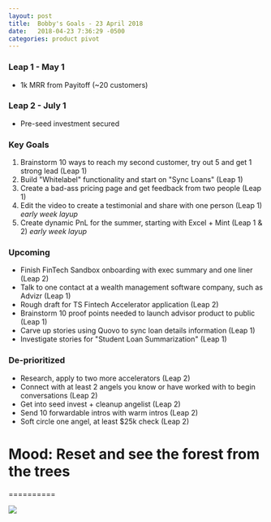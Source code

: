 ```yaml
---
layout: post
title:  Bobby's Goals - 23 April 2018
date:   2018-04-23 7:36:29 -0500
categories: product pivot
---
```


### Leap 1 - May 1

- 1k MRR from Payitoff (~20 customers)

### Leap 2 - July 1

- Pre-seed investment secured

### Key Goals

1. Brainstorm 10 ways to reach my second customer, try out 5 and get 1 strong lead (Leap 1)
1. Build "Whitelabel" functionality and start on "Sync Loans" (Leap 1)
1. Create a bad-ass pricing page and get feedback from two people (Leap 1)
1. Edit the video to create a testimonial and share with one person (Leap 1) _early week layup_
1. Create dynamic PnL for the summer, starting with Excel + Mint (Leap 1 & 2) _early week layup_

### Upcoming
- Finish FinTech Sandbox onboarding with exec summary and one liner (Leap 2)
- Talk to one contact at a wealth management software company, such as Advizr (Leap 1)
- Rough draft for TS Fintech Accelerator application (Leap 2)
- Brainstorm 10 proof points needed to launch advisor product to public (Leap 1)
- Carve up stories using Quovo to sync loan details information (Leap 1)
- Investigate stories for "Student Loan Summarization" (Leap 1)


### De-prioritized
- Research, apply to two more accelerators (Leap 2)
- Connect with at least 2 angels you know or have worked with to begin conversations (Leap 2)
- Get into seed invest + cleanup angelist (Leap 2)
- Send 10 forwardable intros with warm intros (Leap 2)
- Soft circle one angel, at least $25k check (Leap 2)

# Mood: Reset and see the forest from the trees
==========

![](https://media2.giphy.com/media/HqkzevBV9vB4Y/giphy.gif)
